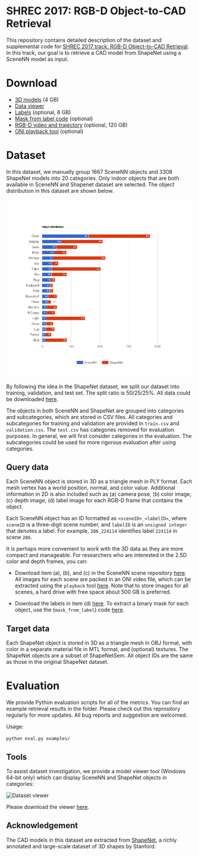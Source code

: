 # SHREC 2017: RGB-D Object-to-CAD Retrieval

This repository contains detailed description of the dataset and supplemental code for [SHREC 2017 track: RGB-D Object-to-CAD Retrieval](http://people.sutd.edu.sg/~saikit/projects/sceneNN/shrec17/index.html).
In this track, our goal is to retrieve a CAD model from ShapeNet using a SceneNN model as input.

# Download

* [3D models](https://drive.google.com/drive/folders/0B2BQi-ql8CzeOTZaa2Fvem5xb2s) (4 GB)
* [Data viewer](https://github.com/scenenn/shrec17/releases)
* [Labels](https://drive.google.com/drive/folders/0B2BQi-ql8CzeaDNQQXNmZHdnSFE)
 (optional, 8 GB)
* [Mask from label code](https://github.com/scenenn/shrec17/tree/master/mask_from_label) (optional)
* [RGB-D video and trajectory](https://drive.google.com/drive/folders/0B-aa7y5Ox4eZUmhJdmlYc3BQSG8) (optional, 120 GB)
* [ONI playback tool](https://github.com/scenenn/scenenn/tree/master/playback)
 (optional)

# Dataset
In this dataset, we manually group 1667 SceneNN objects and 3308 ShapeNet models into 20 categories. Only indoor objects that are both available in SceneNN and Shapenet dataset are selected. The object distribution in this dataset are shown below.

![Object distribution in the dataset](images/objectDistribution.png?raw=true)

By following the idea in the ShapeNet dataset, we split our dataset into training, validation, and test set. The split ratio is 50/25/25%.
All data could be downloaded [here](https://drive.google.com/drive/folders/0B2BQi-ql8CzeOTZaa2Fvem5xb2s).

The objects in both SceneNN and ShapeNet are grouped into categories and subcategories, which are stored in CSV files. All categories and subcategories for training and validation are provided in `train.csv` and `validation.csv`. The `test.csv` has categories removed for evaluation purposes. In general, we will first consider categories in the evaluation. The subcategories could be used for more rigorous evaluation after using categories.

## Query data
Each SceneNN object is stored in 3D as a triangle mesh in PLY format. Each mesh vertex has a world position, normal, and color value. Additional information in 2D is also included such as (a) camera pose, (b) color image, (c) depth image, (d) label image for each RGB-D frame that contains the object.

Each SceneNN object has an ID formatted as `<sceneID>_<labelID>`, where `sceneID` is a three-digit scene number, and `labelID` is an `unsigned integer` that denotes a label. For example, `286_224114` identifies label `224114` in scene `286`.

It is perhaps more convenient to work with the 3D data as they are more compact and manageable. For researchers who are interested in the 2.5D color and depth frames, you can:

+ Download item (a), (b), and (c) in the SceneNN scene repository [here](https://drive.google.com/drive/folders/0B-aa7y5Ox4eZWE8yMkRkNkU4Tk0?usp=sharing). All images for each scene are packed in an ONI video file, which can be extracted using the `playback` tool [here](https://github.com/scenenn/scenenn/tree/master/playback). Note that to store images for all scenes, a hard drive with free space about 500 GB is preferred.

+ Download the labels in item (d) [here](https://drive.google.com/drive/folders/0B2BQi-ql8CzeaDNQQXNmZHdnSFE). To extract a binary mask for each object, use the (`mask_from_label`) code  [here](https://github.com/scenenn/shrec17/tree/master/mask_from_label).

## Target data
Each ShapeNet object is stored in 3D as a triangle mesh in OBJ format, with color in a separate material file in MTL format, and (optional) textures. The ShapeNet objects are a subset of ShapeNetSem. All object IDs are the same as those in the original ShapeNet dataset.

# Evaluation
We provide Python evaluation scripts for all of the metrics. You can find an example retrieval results in the folder. Please check out this reprository regularly for more updates. All bug reports and suggestion are welcomed.

Usage:

```python eval.py examples/```

## Tools
To assist dataset investigation, we provide a model viewer tool (Windows 64-bit only) which can display SceneNN and ShapeNet objects in categories:

![Dataset viewer](images/viewer.png?raw=true)

Please download the viewer [here](https://github.com/scenenn/shrec17/releases).

## Acknowledgement
The CAD models in this dataset are extracted from [ShapeNet](https://www.shapenet.org/), a richly annotated and large-scale dataset of 3D shapes by Stanford.
